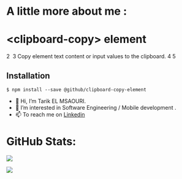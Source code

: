 # A little more about me : 
# &lt;clipboard-copy&gt; element
2
​
3
Copy element text content or input values to the clipboard.
4
​
5
## Installation
```
$ npm install --save @github/clipboard-copy-element
```


- 👋 Hi, I’m Tarik EL MSAOURI.
- 👀 I’m interested in Software Engineering / Mobile development .
- 📫 To reach me on [Linkedin](https://www.linkedin.com/in/tarik-el-msaouri)


# GitHub Stats:
<a href="https://github.com/tarikmsr?tab=repositories">
  <img align="center" src="https://github-readme-stats-git-masterrstaa-rickstaa.vercel.app/api?username=tarikmsr&&count_private=true&line_height=55&show_icons=true&theme=dark">   
</a>


![](https://github-readme-streak-stats.herokuapp.com/?user=tarikmsr&theme=dark&hide_border=false)<br/>
